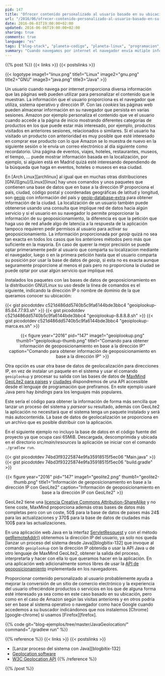 ```yaml
---
pid: 147
title: "Ofrecer contenido personalizado al usuario basado en su ubicación"
url: "/2016/06/ofrecer-contenido-personalizado-al-usuario-basado-en-su-ubicacion/"
date: 2016-06-03T19:00:00+02:00
updated: 2016-06-06T19:00:00+02:00
sharing: true
comments: true
language: "es"
tags: ["blog-stack", "planeta-codigo", "planeta-linux", "programacion", "software", "software-libre"]
summary: "Cuando navegamos por internet el navegador envía mútiple información sobre nosotros y algunas páginas web recopilan esa información y la procesan para ofrecer contenido personalizado que creen nos resultaría de interés. Contenido con mayor relevancia para el usuario mejora la experiencia de usuario y la páginas web mejorarán su ratio de conversión y facturación. La información que proporcionamos sin ser conscientes son las _cookies_, la dirección IP, el navegador que usamos, el sistema operativo, nuestra resolución de pantalla, la hora a la que accedemos a la página, ... en base a ella y aunque la información está impersonalizada sirve para identificarnos como inequivocamente usuarios. Con la dirección IP y usando una base de datos es posible obtener al menos el país desde el que se accede a una web y muy posiblemente la ciudad."
---
```


{{% post %}}
{{< links >}}
{{< postslinks >}}

{{< logotype image1="linux.png" title1="Linux" image2="gnu.png" title2="GNU" image3="java.png" title3="Java" >}}

Un usuario cuando navega por internet proporciona diversa información que las páginas web pueden utilizar para personalizar el contenido que le muestran. La información que el usuario proporciona es el navegador que utiliza, sistema operativo y dirección IP. Con las _cookies_ las páginas web pueden almacenar información en su navegador que persista en varias sesiones. Amazon por ejemplo personaliza el contenido que ve el usuario cuando accede a la página de inicio mostrando diferentes categorías de productos en los que puede estar más interesado, por ejemplo, productos visitados en anteriores sesiones, relacionados o similares. Si el usuario ha visitado un producto con anterioridad es muy posible que esté interesado en comprar ese producto con lo que Amazon se lo muestra de nuevo en la siguiente sesión o le envía un correo electrónico al día siguiente como recordatorio. Una página de eventos, viajes, hoteles, restaurantes, museos, el tiempo, ... puede mostrar información basada en la localización, por ejemplo, si alguien está en Madrid quizá esté interesando dependiendo de la búsqueda que haga en eventos, hoteles o museos en esa ciudad.

En [Arch Linux][archlinux] al igual que en muchas otras distribuciones [GNU][gnu]/[Linux][linux] hay unos comandos y unos paquetes que contienen una base de datos que en base a la dirección IP proporciona el país, ciudad, código postal y coordenadas geográficas de latitud y longitud, son [geoip](https://www.archlinux.org/packages/extra/x86_64/geoip/) con información del país y [geoip-database-extra](https://www.archlinux.org/packages/extra/any/geoip-database-extra/) para obtener información de la ciudad. La localización de un usuario también puede obtenerse usando una consulta que implique red de datos hacia algún servicio y si el usuario en su navegador lo permite proporcionar la información de su geoposicionamiento, la diferencia es que la petición que haga uso de red añade algo de latencia a la respuesta de la aplicación tampoco requieren pedir permisos al usuario para activar su geoposicionamiento. La información proporcionada por _geoip_ quizá no sea tan exacta en todos los casos que los anteriores métodos pero más que suficiente en la mayoría. En caso de querer la mejor precisión se puede optar primeramente pedir al usuario que comparta su localizacion mediante el navegador, luego o en la primera petición hasta que el usuario comparta su posición por usar la base de datos de _geoip_, si esta no es exacta aunque seguramente proporcione al menos el país pero no proporciona la ciudad se puede optar por usar algún servicio que implique red.

Instalados los paquetes con las bases de datos de geoposicionamiento en la distribución GNU/Linux su uso desde la línea de comandos es el siguiente, indicando la dirección IP o nombre de dominio de la que queramos conocer su ubicación:

{{< gist picodotdev c521d486dd5740b5c9fa6144bde3bbc4 "geoiplookup-85.84.77.93.sh" >}}
{{< gist picodotdev c521d486dd5740b5c9fa6144bde3bbc4 "geoiplookup-8.8.8.8.sh" >}}
{{< gist picodotdev c521d486dd5740b5c9fa6144bde3bbc4 "geoiplookup-marca.es.sh" >}}

<div class="media" style="text-align: center;">
    {{< figure year="2016" pid="147"
        image1="geoiplookup.png" thumb1="geoiplookup-thumb.png" title1="Comando para obtener información de geoposicionamiento en base a la dirección IP"
        caption="Comando para obtener información de geoposicionamiento en base a la dirección IP" >}}
</div>

Otra opción es usar otra base de datos de geolocalización para direcciones IP, en vez de instalar un paquete en el sistema y usar el comando <code>geoiplookup</code> y procesar su salida con las bases de datos de [MaxMind GeoLite2 para paises](http://geolite.maxmind.com/download/geoip/database/GeoLite2-Country.mmdb.gz) y [ciudades](http://geolite.maxmind.com/download/geoip/database/GeoLite2-City.mmdb.gz) dispondremos de una API accessible desde el lenguaje de programación que prefiramos. En este ejemplo usaré Java pero hay _bindings_ para los lenguajes más populares.

Este sería el código para obtener la información de forma más sencilla que lanzar un proceso del sistema y _parsear_ su resultado, además con GeoLite2 la aplicación no necesitará que el sistema tenga un paquete instalado y será más autocontenida. La base de datos de geolocalización se proporciona en un archivo que es posible distribuir con la aplicación.

En el siguiente ejemplo no incluyo la base de datos en el código fuente del proyecto ya que ocupa casi 65MiB. Descargada, descomprimida y ubicada en el directorio _src/main/resources_ la aplicación se iniciar con el comando <code>./gradlew run</code>.

{{< gist picodotdev 74bd3f93225874e9fa35918515f5ec06 "Main.java" >}}
{{< gist picodotdev 74bd3f93225874e9fa35918515f5ec06 "build.gradle" >}}

<div class="media" style="text-align: center;">
    {{< figure year="2016" pid="147"
        image1="geolite2.png" thumb1="geolite2-thumb.png" title1="Información de geoposicionamiento en base a la dirección IP con GeoLite2"
        caption="Información de geoposicionamiento en base a la dirección IP con GeoLite2" >}}
</div>

GeoLite2 tiene una [licencia Creative Commons Attribution-ShareAlike](http://creativecommons.org/licenses/by-sa/4.0/) y no tiene coste, MaxMind proporciona además otras bases de datos más completas pero con un coste, 50$ para la base de datos de paises más 24$ para las actualizaciones y 370$ para la base de datos de ciudades más 100$ para las actualizaciones.

En una aplicación web Java en la interfaz [ServletResquest](http://docs.oracle.com/javaee/7/api/javax/servlet/ServletRequest.html) y con el método [getRemoteAddr()](http://docs.oracle.com/javaee/7/api/javax/servlet/ServletRequest.html#getRemoteAddr--) obtenemos la dirección IP del usuario, ya solo nos queda [lanzar un proceso del sistema desde Java][blogbitix-132] que invoque al comando <code>geoiplookup</code> con la dirección IP obtenida o usar la API Java u de otro lenguaje de MaxMind GeoLite2, obtener la salida del proceso, interpretarla y hacer con ella lo que queramos hacer en la aplicación. En una aplicación web adicionalmente somos libres de usar la [API de geoposicionamiento](https://en.wikipedia.org/wiki/W3C_Geolocation_API) implementada en los navegadores.

Proporcionar contenido personalizado al usuario probablemente ayuda a mejorar la conversión de un sitio de comercio electrónico y la experiencia del usuario ofreciéndole productos o servicios en los que de alguna forma esté interesado ya sea como en este caso basado en su ubicación, pero como en el caso de Amazon según las visitas anteriores y en otros podría ser en base al sistema operativo o navegador como hace Google cuando accedemos a su buscador indicándonos que nos instalemos [Chrome][google-chrome] si usamos [Firefox][firefox].

{{% code git="blog-ejemplos/tree/master/JavaGeolocation/" command="./gradlew run" %}}

{{% reference %}}
{{< links >}}
{{< postslinks >}}
* [Lanzar proceso del sistema con Java][blogbitix-132]
* [Geolocation software](https://en.wikipedia.org/wiki/Geolocation_software)
* [W3C Geolocation API](https://en.wikipedia.org/wiki/W3C_Geolocation_API)
{{% /reference %}}

{{% /post %}}

